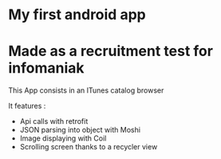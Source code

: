 # My first android app
# Made as a recruitment test for infomaniak

This App consists in an ITunes catalog browser

It features : 
  - Api calls with retrofit 
  - JSON parsing into object with Moshi 
  - Image displaying with Coil
  - Scrolling screen thanks to a recycler view

